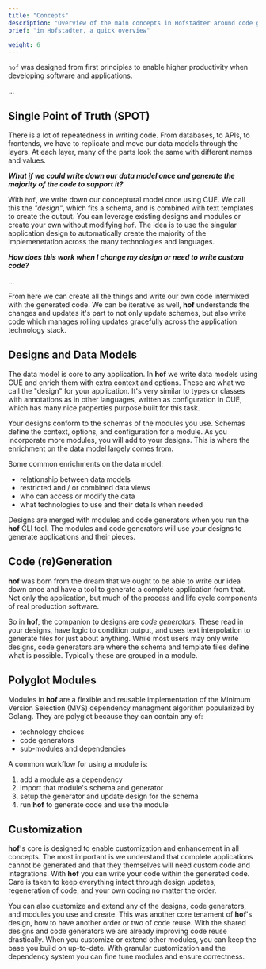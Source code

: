 ```yaml
---
title: "Concepts"
description: "Overview of the main concepts in Hofstadter around code generation, source-of-truth, reusability."
brief: "in Hofstadter, a quick overview"

weight: 6
---
```


`hof` was designed from first principles to
enable higher productivity when
developing software and applications.

...


## Single Point of Truth (SPOT)

There is a lot of repeatedness in writing code.
From databases, to APIs, to frontends,
we have to replicate and move our data models
through the layers. At each layer, many of the parts
look the same with different names and values.

___What if we could write down our data model once
and generate the majority of the code to support it?___

With `hof`, we write down our conceptural model once using CUE.
We call this the _"design"_, which fits a schema,
and is combined with text templates to create the output.
You can leverage existing designs and modules
or create your own without modifying `hof`.
The idea is to use the singular application design
to automatically create the majority of the implemenetation
across the many technologies and languages.

___How does this work when I change my design or need to write custom code?___

...

From here we can create all the things and write our own code intermixed with the generated code.
We can be iterative as well, __hof__ understands the changes and updates it's part
to not only update schemes, but also write code which manages rolling updates gracefully
across the application technology stack.


## Designs and Data Models

The data model is core to any application.
In __hof__ we write data models using CUE
and enrich them with extra context and options.
These are what we call the "design" for your application.
It's very similar to types or classes
with annotations as in other languages,
written as configuration in CUE,
which has many nice properties purpose built for this task.

Your designs conform to the schemas of the modules you use.
Schemas define the context, options, and configuration for a module.
As you incorporate more modules, you will add to your designs.
This is where the enrichment on the data model largely comes from.

Some common enrichments on the data model:

- relationship between data models
- restricted and / or combined data views
- who can access or modify the data
- what technologies to use and their details when needed

Designs are merged with modules and code generators when you run the __hof__ CLI tool.
The modules and code generators will use your designs to generate applications and their pieces.


## Code (re)Generation

__hof__ was born from the dream that we ought
to be able to write our idea down once
and have a tool to generate a complete
application from that.
Not only the application, but much of the
process and life cycle components of
real production software.

So in __hof__, the companion to designs are _code generators_.
These read in your designs, have logic to condition output,
and uses text interpolation to generate files for just about anything.
While most users may only write designs, code generators are where
the schema and template files define what is possible.
Typically these are grouped in a module.


## Polyglot Modules

Modules in __hof__ are a flexible and reusable implementation of the
Minimum Version Selection (MVS)
dependency managment algorithm popularized by Golang.
They are polyglot because they can contain any of:

- technology choices
- code generators
- sub-modules and dependencies

A common workflow for using a module is:

1. add a module as a dependency
2. import that module's schema and generator
3. setup the generator and update design for the schema
4. run __hof__ to generate code and use the module


## Customization

__hof__'s core is designed to enable
customization and enhancement in all concepts.
The most important is we understand that
complete applications cannot be generated
and that they themselves will need
custom code and integrations.
With __hof__ you can write your code
within the generated code.
Care is taken to keep everything intact
through design updates, regeneration of code,
and your own coding no matter the order.

You can also customize and extend any of the
designs, code generators, and modules you use and create.
This was another core tenament of __hof__'s design,
how to have another order or two of code reuse.
With the shared designs and code generators
we are already improving code reuse drastically.
When you customize or extend other modules,
you can keep the base you build on up-to-date.
With granular customization and the dependency system
you can fine tune modules and ensure correctness.
